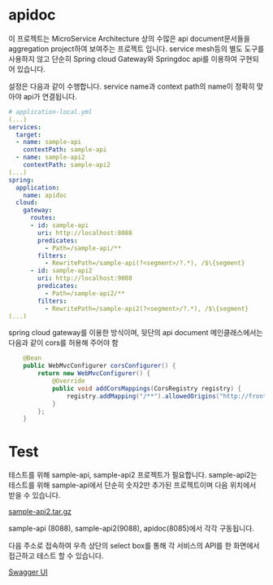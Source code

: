 # apidoc

이 프로젝트는 MicroService Architecture 상의 수많은 api document문서들을 aggregation project하여 보여주는 프로젝트 입니다.
service mesh등의 별도 도구를 사용하지 않고 단순히 Spring cloud Gateway와 Springdoc api를 이용하여 구현되어 있습니다.

설정은 다음과 같이 수행합니다. service name과 context path의 name이 정확히 맞아야 api가 연결됩니다. 

```yaml
# application-local.yml
(...)
services:
  target:
  - name: sample-api
    contextPath: sample-api
  - name: sample-api2
    contextPath: sample-api2
(...)
spring:
  application:
    name: apidoc
  cloud:
    gateway:   
      routes:
      - id: sample-api
        uri: http://localhost:8088
        predicates:
          - Path=/sample-api/**
        filters:
          - RewritePath=/sample-api(?<segment>/?.*), /$\{segment}
      - id: sample-api2
        uri: http://localhost:9088
        predicates:
          - Path=/sample-api2/**
        filters:
          - RewritePath=/sample-api2(?<segment>/?.*), /$\{segment}
(...)
```


spring cloud gateway를 이용한 방식이며, 뒷단의 api document 메인클래스에서는 다음과 같이 cors를 허용해 주어야 함

```java
    @Bean
    public WebMvcConfigurer corsConfigurer() {
        return new WebMvcConfigurer() {
            @Override
            public void addCorsMappings(CorsRegistry registry) {
                registry.addMapping("/**").allowedOrigins("http://front-server.com");
            }
        };
    }
```

# Test

테스트를 위해 sample-api, sample-api2 프로젝트가 필요합니다. sample-api2는 테스트를 위해 sample-api에서 단순히 숫자2만 추가된 프로젝트이며 다음 위치에서 받을 수 있습니다.

[sample-api2.tar.gz](https://github.com/oscka/apidoc/files/9809245/sample-api2.tar.gz)

sample-api (8088), sample-api2(9088), apidoc(8085)에서 각각 구동됩니다.

다음 주소로 접속하여 우측 상단의 select box를 통해 각 서비스의 API를 한 화면에서 접근하고 테스트 할 수 있습니다.

[Swagger UI](http://localhost:8085/webjars/swagger-ui/index.html)
